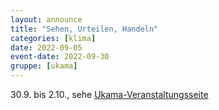 ```yaml
---
layout: announce
title: "Sehen, Urteilen, Handeln"
categories: [klima]
date: 2022-09-05
event-date: 2022-09-30
gruppe: [ukama]
---
```


30.9. bis 2.10., sehe [Ukama-Veranstaltungsseite](https://ukamazentrum.net/veranstaltungen)

